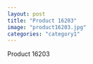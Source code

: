 ```yaml
---
layout: post
title: "Product 16203"
image: "product16203.jpg"
categories: "category1"
---
```

Product 16203
